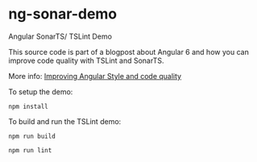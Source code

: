 # ng-sonar-demo
Angular SonarTS/ TSLint Demo

This source code is part of a blogpost about Angular 6 and how you can improve code quality with TSLint and SonarTS.

More info: [Improving Angular Style and code quality](https://yuriburger.net/2018/06/18/improving-angular-style-and-code-quality/)

To setup the demo:

`npm install`

To build and run the TSLint demo: 

`npm run build`

`npm run lint`
